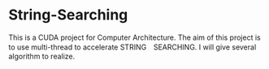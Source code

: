 # String-Searching
This is a CUDA project for Computer Architecture. The aim of this project is to use multi-thread to accelerate STRING　SEARCHING.
I will give several algorithm to realize.

